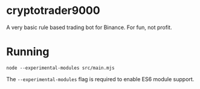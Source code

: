 # cryptotrader9000
A very basic rule based trading bot for Binance. For fun, not profit.

# Running
```node --experimental-modules src/main.mjs```

The `--experimental-modules` flag is required to enable ES6 module support.
